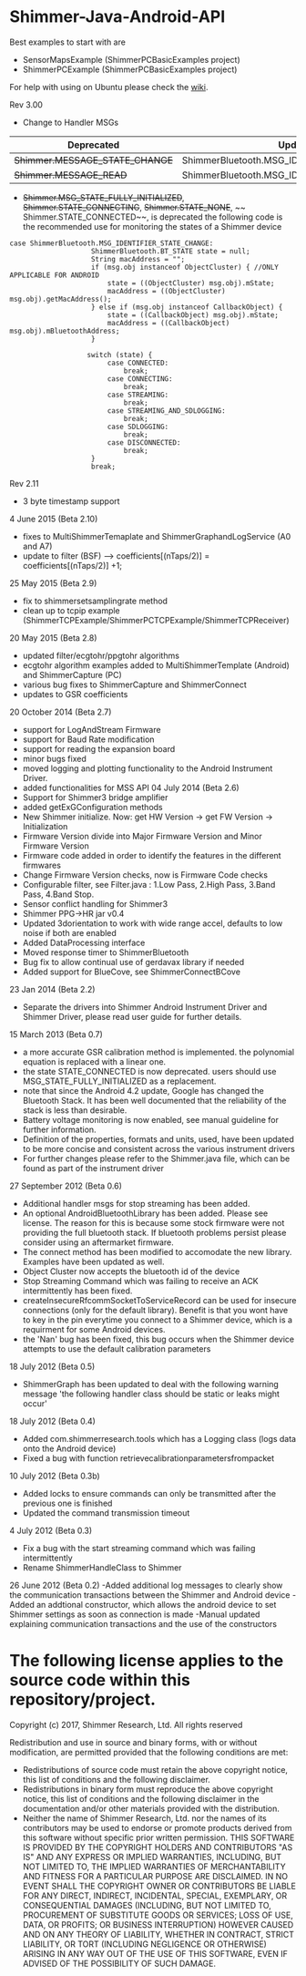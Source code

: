 # Shimmer-Java-Android-API

Best examples to start with are

* SensorMapsExample (ShimmerPCBasicExamples project)
* ShimmerPCExample (ShimmerPCBasicExamples project)

For help with using on Ubuntu please check
the [wiki](https://github.com/ShimmerEngineering/Shimmer-Java-Android-API/wiki).

Rev 3.00

- Change to Handler MSGs

| Deprecated                       | Updated                                      |
|----------------------------------|----------------------------------------------|
| ~~Shimmer.MESSAGE_STATE_CHANGE~~ | ShimmerBluetooth.MSG_IDENTIFIER_STATE_CHANGE |
| ~~Shimmer.MESSAGE_READ~~         | ShimmerBluetooth.MSG_IDENTIFIER_DATA_PACKET  |

- ~~Shimmer.MSG_STATE_FULLY_INITIALIZED~~, ~~Shimmer.STATE_CONNECTING~~, ~~Shimmer.STATE_NONE~~, ~~
  Shimmer.STATE_CONNECTED~~, is deprecated the following code is the recommended use for monitoring the states of a
  Shimmer device

```
case ShimmerBluetooth.MSG_IDENTIFIER_STATE_CHANGE:
                    ShimmerBluetooth.BT_STATE state = null;
                    String macAddress = "";
                    if (msg.obj instanceof ObjectCluster) { //ONLY APPLICABLE FOR ANDROID
                        state = ((ObjectCluster) msg.obj).mState;
                        macAddress = ((ObjectCluster) msg.obj).getMacAddress();
                    } else if (msg.obj instanceof CallbackObject) {
                        state = ((CallbackObject) msg.obj).mState;
                        macAddress = ((CallbackObject) msg.obj).mBluetoothAddress;
                    }

                   switch (state) {
                        case CONNECTED:
                            break;
                        case CONNECTING:
                            break;
                        case STREAMING:
                            break;
                        case STREAMING_AND_SDLOGGING:
                            break;
                        case SDLOGGING:
                            break;
                        case DISCONNECTED:
                            break;
                    }
                    break;

```

Rev 2.11

- 3 byte timestamp support

4 June 2015 (Beta 2.10)

- fixes to MultiShimmerTemaplate and ShimmerGraphandLogService (A0 and A7)
- update to filter (BSF) --> coefficients[(nTaps/2)] = coefficients[(nTaps/2)] +1;

25 May 2015 (Beta 2.9)

- fix to shimmersetsamplingrate method
- clean up to tcpip example (ShimmerTCPExample/ShimmerPCTCPExample/ShimmerTCPReceiver)

20 May 2015 (Beta 2.8)

- updated filter/ecgtohr/ppgtohr algorithms
- ecgtohr algorithm examples added to MultiShimmerTemplate (Android) and ShimmerCapture (PC)
- various bug fixes to ShimmerCapture and ShimmerConnect
- updates to GSR coefficients

20 October 2014 (Beta 2.7)

- support for LogAndStream Firmware
- support for Baud Rate modification
- support for reading the expansion board
- minor bugs fixed
- moved logging and plotting functionality to the Android Instrument Driver.
- added functionalities for MSS API
  04 July 2014 (Beta 2.6)
- Support for Shimmer3 bridge amplifier
- added getExGConfiguration methods
- New Shimmer initialize. Now: get HW Version -> get FW Version -> Initialization
- Firmware Version divide into Major Firmware Version and Minor Firmware Version
- Firmware code added in order to identify the features in the different firmwares
- Change Firmware Version checks, now is Firmware Code checks
- Configurable filter, see Filter.java : 1.Low Pass, 2.High Pass, 3.Band Pass, 4.Band Stop.
- Sensor conflict handling for Shimmer3
- Shimmer PPG->HR jar v0.4
- Updated 3dorientation to work with wide range accel, defaults to low noise if both are enabled
- Added DataProcessing interface
- Moved response timer to ShimmerBluetooth
- Bug fix to allow continual use of gerdavax library if needed
- Added support for BlueCove, see ShimmerConnectBCove

23 Jan 2014 (Beta 2.2)

- Separate the drivers into Shimmer Android Instrument Driver and Shimmer Driver, please read user guide for further
  details.

15 March 2013 (Beta 0.7)

- a more accurate GSR calibration method is implemented. the polynomial equation is replaced with a linear one.
- the state STATE_CONNECTED is now deprecated. users should use MSG_STATE_FULLY_INITIALIZED as a replacement.
- note that since the Android 4.2 update, Google has changed the Bluetooth Stack. It has been well documented that the
  reliability of the stack is less than desirable.
- Battery voltage monitoring is now enabled, see manual guideline for further information.
- Definition of the properties, formats and units, used, have been updated to be more concise and consistent across the
  various instrument drivers
- For further changes please refer to the Shimmer.java file, which can be found as part of the instrument driver

27 September 2012 (Beta 0.6)

- Additional handler msgs for stop streaming has been added.
- An optional AndroidBluetoothLibrary has been added. Please see license. The reason for this is because some stock
  firmware were not providing the full bluetooth stack. If bluetooth problems persist please consider using an
  aftermarket firmware.
- The connect method has been modified to accomodate the new library. Examples have been updated as well.
- Object Cluster now accepts the bluetooth id of the device
- Stop Streaming Command which was failing to receive an ACK intermittently has been fixed.
- createInsecureRfcommSocketToServiceRecord can be used for insecure connections (only for the default library). Benefit
  is that you wont have to key in the pin everytime you connect to a Shimmer device, which is a requirment for some
  Android devices.
- the 'Nan' bug has been fixed, this bug occurs when the Shimmer device attempts to use the default calibration
  parameters

18 July 2012 (Beta 0.5)

- ShimmerGraph has been updated to deal with the following warning message 'the following handler class should be static
  or leaks might occur'

18 July 2012 (Beta 0.4)

- Added com.shimmerresearch.tools which has a Logging class (logs data onto the Android device)
- Fixed a bug with function retrievecalibrationparametersfrompacket

10 July 2012 (Beta 0.3b)

- Added locks to ensure commands can only be transmitted after the previous one is finished
- Updated the command transmission timeout

4 July 2012 (Beta 0.3)

- Fix a bug with the start streaming command which was failing intermittently
- Rename ShimmerHandleClass to Shimmer

26 June 2012 (Beta 0.2)
-Added additional log messages to clearly show the communication transactions between the Shimmer and Android device
-Added an addtional constructor, which allows the android device to set Shimmer settings as soon as connection is made
-Manual updated explaining communication transactions and the use of the constructors

# The following license applies to the source code within this repository/project.

Copyright (c) 2017, Shimmer Research, Ltd. All rights reserved

Redistribution and use in source and binary forms, with or without modification, are permitted provided that the
following conditions are met:

* Redistributions of source code must retain the above copyright
  notice, this list of conditions and the following disclaimer.
* Redistributions in binary form must reproduce the above
  copyright notice, this list of conditions and the following
  disclaimer in the documentation and/or other materials provided
  with the distribution.
* Neither the name of Shimmer Research, Ltd. nor the names of its
  contributors may be used to endorse or promote products derived
  from this software without specific prior written permission.
  THIS SOFTWARE IS PROVIDED BY THE COPYRIGHT HOLDERS AND CONTRIBUTORS "AS IS" AND ANY EXPRESS OR IMPLIED WARRANTIES,
  INCLUDING, BUT NOT LIMITED TO, THE IMPLIED WARRANTIES OF MERCHANTABILITY AND FITNESS FOR A PARTICULAR PURPOSE ARE
  DISCLAIMED. IN NO EVENT SHALL THE COPYRIGHT OWNER OR CONTRIBUTORS BE LIABLE FOR ANY DIRECT, INDIRECT, INCIDENTAL,
  SPECIAL, EXEMPLARY, OR CONSEQUENTIAL DAMAGES (INCLUDING, BUT NOT LIMITED TO, PROCUREMENT OF SUBSTITUTE GOODS OR
  SERVICES; LOSS OF USE, DATA, OR PROFITS; OR BUSINESS INTERRUPTION) HOWEVER CAUSED AND ON ANY THEORY OF LIABILITY,
  WHETHER IN CONTRACT, STRICT LIABILITY, OR TORT (INCLUDING NEGLIGENCE OR OTHERWISE) ARISING IN ANY WAY OUT OF THE USE
  OF THIS SOFTWARE, EVEN IF ADVISED OF THE POSSIBILITY OF SUCH DAMAGE.
 
